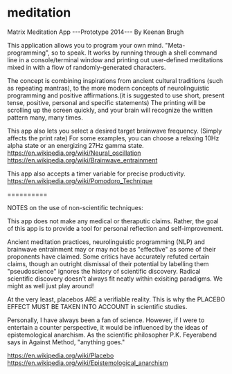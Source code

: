 meditation
==========

Matrix Meditation App
---Prototype 2014---
By Keenan Brugh

This application allows you to program your own mind. "Meta-programming", so to speak. It works by running through a shell command line in a console/terminal window and printing out user-defined meditations mixed in with a flow of randomly-generated characters. 

The concept is combining inspirations from ancient cultural traditions (such as repeating mantras), to the more modern concepts of neurolinguistic programming and positive affirmations.(it is suggested to use short, present tense, positive, personal and specific statements) The printing will be scrolling up the screen quickly, and your brain will recognize the written pattern many, many times.

This app also lets you select a desired target brainwave frequency. (Simply affects the print rate)
For some examples, you can choose a relaxing 10Hz alpha state or an energizing 27Hz gamma state.
https://en.wikipedia.org/wiki/Neural_oscillation
https://en.wikipedia.org/wiki/Brainwave_entrainment

This app also accepts a timer variable for precise productivity.
https://en.wikipedia.org/wiki/Pomodoro_Technique

==========

NOTES on the use of non-scientific techniques:

This app does not make any medical or theraputic claims. Rather, the goal of this app is to provide a tool for personal reflection and self-improvement.

Ancient meditation practices, neurolinguistic programming (NLP) and brainwave entrainment may or may not be as "effective" as some of their proponents have claimed. Some critics have accurately refuted certain claims, though an outright dismissal of their potential by labelling them "pseudoscience" ignores the history of scientific discovery. Radical scientific discovery doesn't always fit neatly within exisiting paradigms. We might as well just play around!

At the very least, placebos ARE a verifiable reality. This is why the PLACEBO EFFECT MUST BE TAKEN INTO ACCOUNT in scientific studies. 

Personally, I have always been a fan of science. However, if I were to entertain a counter perspective, it would be influenced by the ideas of epistemological anarchism. As the scientific philosopher P.K. Feyerabend says in Against Method, "anything goes."

https://en.wikipedia.org/wiki/Placebo
https://en.wikipedia.org/wiki/Epistemological_anarchism
